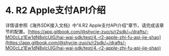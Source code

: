 # 4. R2 Apple支付API介绍

详情请参照《海外SDK接入文档》中”4.R2 Apple支付API介绍“章节，请完成该章节的配置。[https://app.gitbook.com/@shycie-zuo/s/r2sdk/~/drafts/-MO0cLz1Ew1dN8xlcUlG/hai-wai-sdk/test/4.-r2-apple-zhi-fu-api-jie-shao](https://app.gitbook.com/@shycie-zuo/s/r2sdk/~/drafts/-MO0cLz1Ew1dN8xlcUlG/hai-wai-sdk/test/4.-r2-apple-zhi-fu-api-jie-shao)

